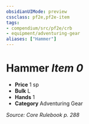 ```yaml
---
obsidianUIMode: preview
cssclass: pf2e,pf2e-item
tags:
- compendium/src/pf2e/crb
- equipment/adventuring-gear
aliases: ["Hammer"]
---
```

# Hammer *Item 0*  

- **Price** 1 sp
- **Bulk** L
- **Hands** 1
- **Category** Adventuring Gear



*Source: Core Rulebook p. 288*